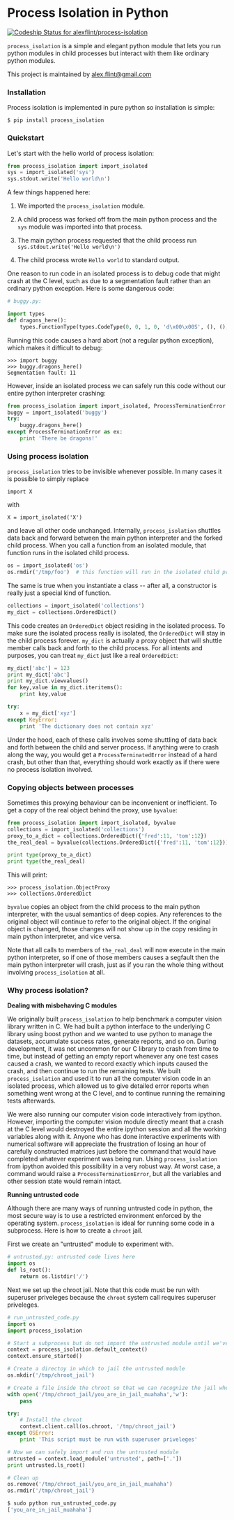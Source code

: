 # Process Isolation in Python

[ ![Codeship Status for alexflint/process-isolation](https://www.codeship.io/projects/8c7cc2c0-3297-0131-bf25-7e400f71bb97/status?branch=master)](https://www.codeship.io/projects/9633)

`process_isolation` is a simple and elegant python module that lets
you run python modules in child processes but interact with them like
ordinary python modules.

This project is maintained by alex.flint@gmail.com

### Installation

Process isolation is implemented in pure python so installation is simple:

    $ pip install process_isolation

### Quickstart

Let's start with the hello world of process isolation:

```python
from process_isolation import import_isolated
sys = import_isolated('sys')
sys.stdout.write('Hello world\n')
```

A few things happened here:

1. We imported the `process_isolation` module.

2. A child process was forked off from the main python process and the
   `sys` module was imported into that process.

3. The main python process requested that the child process run
   `sys.stdout.write('Hello world\n')`

4. The child process wrote `Hello world` to standard output.


One reason to run code in an isolated process is to debug code that
might crash at the C level, such as due to a segmentation fault rather
than an ordinary python exception. Here is some dangerous code:

```python
# buggy.py:

import types
def dragons_here():
    types.FunctionType(types.CodeType(0, 0, 1, 0, 'd\x00\x00S', (), (), (), '', '', 1, ''),{})()
```

Running this code causes a hard abort (not a regular python exception),
which makes it difficult to debug:

```
>>> import buggy
>>> buggy.dragons_here()
Segmentation fault: 11
```

However, inside an isolated process we can safely run this code without our
entire python interpreter crashing:

```python
from process_isolation import import_isolated, ProcessTerminationError
buggy = import_isolated('buggy')
try:
    buggy.dragons_here()
except ProcessTerminationError as ex:
    print 'There be dragons!'
```

### Using process isolation

`process_isolation` tries to be invisible whenever possible. In many
cases it is possible to simply replace

    import X

with 

    X = import_isolated('X')

and leave all other code unchanged. Internally, `process_isolation`
shuttles data back and forward between the main python interpreter and
the forked child process. When you call a function from an isolated
module, that function runs in the isolated child process.

```python
os = import_isolated('os')
os.rmdir('/tmp/foo')  # this function will run in the isolated child process
```

The same is true when you instantiate a class -- after all, a
constructor is really just a special kind of function.

```python
collections = import_isolated('collections')
my_dict = collections.OrderedDict()
```

This code creates an `OrderedDict` object residing in the isolated
process. To make sure the isolated process really is isolated, the
`OrderedDict` will stay in the child process forever. `my_dict` is
actually a proxy object that will shuttle member calls back and forth
to the child process. For all intents and purposes, you can treat
`my_dict` just like a real `OrderedDict`:

```python
my_dict['abc'] = 123
print my_dict['abc']
print my_dict.viewvalues()
for key,value in my_dict.iteritems():
    print key,value

try:
    x = my_dict['xyz']
except KeyError:
    print 'The dictionary does not contain xyz'
```

Under the hood, each of these calls involves some shuttling of data
back and forth between the child and server process. If anything were
to crash along the way, you would get a `ProcessTerminatedError`
instead of a hard crash, but other than that, everything should work
exactly as if there were no process isolation involved.

### Copying objects between processes

Sometimes this proxying behaviour can be inconvenient or
inefficient. To get a copy of the real object behind the proxy, use
`byvalue`:

```python
from process_isolation import import_isolated, byvalue
collections = import_isolated('collections')
proxy_to_a_dict = collections.OrderedDict({'fred':11, 'tom':12})
the_real_deal = byvalue(collections.OrderedDict({'fred':11, 'tom':12}))

print type(proxy_to_a_dict)
print type(the_real_deal)
```

This will print:

```
>>> process_isolation.ObjectProxy
>>> collections.OrderedDict
```

`byvalue` copies an object from the child process to the main
python interpreter, with the usual semantics of deep copies. Any
references to the original object will continue to refer to the
original object. If the original object is changed, those changes will
not show up in the copy residing in main python interpreter, and vice
versa.

Note that all calls to members of `the_real_deal` will now execute in
the main python interpreter, so if one of those members causes a
segfault then the main python interpreter will crash, just as if you
ran the whole thing without involving `process_isolation` at all.

### Why process isolation?

**Dealing with misbehaving C modules**

We originally built `process_isolation` to help benchmark a computer
vision library written in C. We had built a python interface to the
underlying C library using boost python and we wanted to use python to
manage the datasets, accumulate success rates, generate reports, and
so on. During development, it was not uncommon for our C library to
crash from time to time, but instead of getting an empty report
whenever any one test cases caused a crash, we wanted to record
exactly which inputs caused the crash, and then continue to run the
remaining tests. We built `process_isolation` and used it to run all
the computer vision code in an isolated process, which allowed us to
give detailed error reports when something went wrong at the C level,
and to continue running the remaining tests afterwards.

We were also running our computer vision code interactively from
ipython. However, importing the computer vision module directly meant
that a crash at the C level would destroyed the entire ipython session
and all the working variables along with it. Anyone who has done
interactive experiments with numerical software will appreciate the
frustration of losing an hour of carefully constructed matrices just
before the command that would have completed whatever experiment was
being run. Using `process_isolation` from ipython avoided this
possibility in a very robust way. At worst case, a command would raise
a `ProcessTerminationError`, but all the variables and other session
state would remain intact.

**Running untrusted code**

Although there are many ways of running untrusted code in python, the
most secure way is to use a restricted environment enforced by the
operating system. `process_isolation` is ideal for running some code
in a subprocess. Here is how to create a `chroot` jail. 

First we create an "untrusted" module to experiment with.

```python
# untrusted.py: untrusted code lives here
import os
def ls_root():
    return os.listdir('/')
```

Next we set up the chroot jail. Note that this code must be run with
superuser priveleges because the `chroot` system call requires
superuser priveleges.

```python
# run_untrusted_code.py
import os
import process_isolation

# Start a subprocess but do not import the untrusted module until we've installed the chroot jail
context = process_isolation.default_context()
context.ensure_started()

# Create a directoy in which to jail the untrusted module
os.mkdir('/tmp/chroot_jail')

# Create a file inside the chroot so that we can recognize the jail when we see it
with open('/tmp/chroot_jail/you_are_in_jail_muahaha','w'):
    pass

try:
    # Install the chroot
    context.client.call(os.chroot, '/tmp/chroot_jail')
except OSError:
    print 'This script must be run with superuser priveleges'

# Now we can safely import and run the untrusted module
untrusted = context.load_module('untrusted', path=['.'])
print untrusted.ls_root()

# Clean up
os.remove('/tmp/chroot_jail/you_are_in_jail_muahaha')
os.rmdir('/tmp/chroot_jail')
```

```python
$ sudo python run_untrusted_code.py
['you_are_in_jail_muahaha']
```

<!--

**Reloading binary modules**

Check back soon

**Running unittests in separate processes**

Check back soon

### Under the hood

Check back soon

-->
